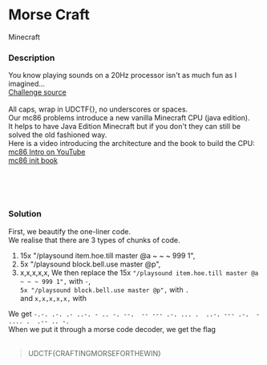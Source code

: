 # Morse Craft

Minecraft<br/>


### Description
You know playing sounds on a 20Hz processor isn't as much fun as I imagined...<br/>
[Challenge source](https://gist.github.com/AndyNovo/c74ba04fbc3cd689774a1d7710af3f08)<br/><br/>
All caps, wrap in UDCTF{}, no underscores or spaces.<br/>
Our mc86 problems introduce a new vanilla Minecraft CPU (java edition).<br/>
It helps to have Java Edition Minecraft but if you don't they can still be solved the old fashioned way.<br/>
Here is a video introducing the architecture and the book to build the CPU:<br/>
[mc86 Intro on YouTube](https://www.youtube.com/watch?v=mqOSgJ0NM_Q)<br/>
[mc86 init book](https://gist.github.com/AndyNovo/657ff15b7614f70e34f7295cb3dd7a8f)<br/>

<br/><br/><br/>

### Solution
First, we beautify the one-liner code.<br/>
We realise that there are 3 types of chunks of code.<br/>
1. 15x "/playsound item.hoe.till master @a ~ ~ ~ 999 1",
2. 5x "/playsound block.bell.use master @p",
3. x,x,x,x,x,
We then replace the 15x `"/playsound item.hoe.till master @a ~ ~ ~ 999 1",` with `-`,<br/>
`5x "/playsound block.bell.use master @p",` with `.`<br/>
and `x,x,x,x,x,` with ` `

We get `-.-. .-. .- ..-. - .. -. --.  -- --- .-. ... .  ..-. --- .-.  - .... .  .-- .. -.` <br/>
When we put it through a morse code decoder, we get the flag<br/>
<br/>
> UDCTF{CRAFTINGMORSEFORTHEWIN}